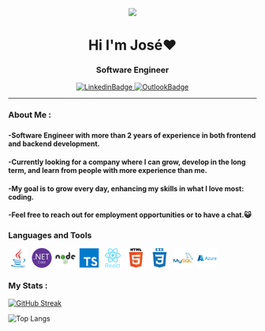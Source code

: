  <!--Icon-->
 <div id = "header" align = "center">
    <img src = https://media.giphy.com/media/Dh5q0sShxgp13DwrvG/giphy.gif width = "200" />
    <h1 align ="center"> Hi I'm José❤️</h1>
    <h3 align ="center">Software Engineer</h3>
</div>
   <!-- Bagdes-->
<div id = "badges" align ="center">
   <a href = "https://www.linkedin.com/in/jose-ignacio-lavecchia-suarez-766316239/" >
    <img src = "https://img.shields.io/badge/LinkedIn-0077B5?style=for-the-badge&logo=linkedin&logoColor=white"
     alt = "LinkedinBadge"/>
   </a>
   <a href = "mailto:leo8493@outlook.com" >
    <img src = "https://img.shields.io/badge/Microsoft_Outlook-0078D4?style=for-the-badge&logo=microsoft-outlook&logoColor=white"
     alt = "OutlookBadge"/>
   </a> 
   
</div>
<hr>
<!--About Me-->
<h3>About Me : <h3/>

<h4>-Software Engineer with more than 2 years of experience in both frontend and backend
development. </h4>

<h4>-Currently looking for a company where I can grow, develop in the long term, and
learn from people with more experience than me.</h4>

<h4>-My goal is to grow every day, enhancing my skills in what I love most: coding.</h4>

<h4>-Feel free to reach out for employment opportunities or to have a chat.😺</h4>


<div align ="left">
    <h3>Languages and Tools </h3>
   <img src = "https://github.com/devicons/devicon/blob/master/icons/java/java-original.svg" title="Java" alt ="Java"
    width="40" height ="40" />&nbsp;
    <img src = "https://github.com/devicons/devicon/blob/master/icons/dotnetcore/dotnetcore-original.svg" title=".NET" alt =".NET"
       width="40" height ="40" />&nbsp;
    <img src = "https://github.com/devicons/devicon/blob/master/icons/nodejs/nodejs-original-wordmark.svg" title="Node js" alt ="Node js"
    width="40" height ="40" />&nbsp;
    <img src = "https://github.com/devicons/devicon/blob/master/icons/typescript/typescript-original.svg" title="TypeScript" alt ="TypeScript"
    width="40" height ="40" />&nbsp;
    <img src = "https://github.com/devicons/devicon/blob/master/icons/react/react-original-wordmark.svg" title="React" alt ="React"
    width="40" height ="40" />&nbsp;
    <img src = "https://github.com/devicons/devicon/blob/master/icons/html5/html5-original-wordmark.svg" title="HTML" alt ="HTML"
    width="40" height ="40" />&nbsp;
 <img src = "https://github.com/devicons/devicon/blob/master/icons/css3/css3-plain-wordmark.svg" title="CSS" alt ="CSS"
    width="40" height ="40" />&nbsp;
 <img src = "https://github.com/devicons/devicon/blob/master/icons/mysql/mysql-original-wordmark.svg" title="MySQL" alt ="MySQL"
    width="40" height ="40" />&nbsp;
 <img src = "https://github.com/devicons/devicon/blob/master/icons/azure/azure-original-wordmark.svg" title="Azure" alt ="Azure"
    width="40" height ="40" />&nbsp;
</div>

 <!-- Github Stats-->
### My Stats :
[![GitHub Streak](http://github-readme-streak-stats.herokuapp.com?user=Joseignlave1&theme=transparent&hide_border=true)](https://git.io/streak-stats)


![Top Langs](https://github-readme-stats.vercel.app/api/top-langs/?username=Joseignlave1&hide_progress=false&theme=transparent&hide_border=true)

